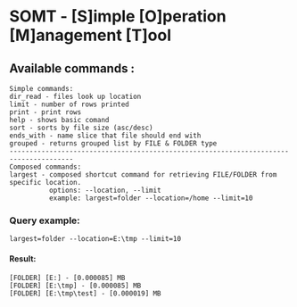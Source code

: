 # SOMT - [S]imple [O]peration [M]anagement [T]ool

## Available commands : 
```
Simple commands:
dir_read - files look up location
limit - number of rows printed
print - print rows
help - shows basic comand
sort - sorts by file size (asc/desc)
ends_with - name slice that file should end with
grouped - returns grouped list by FILE & FOLDER type
--------------------------------------------------------------------------------------
Composed commands:
largest - composed shortcut command for retrieving FILE/FOLDER from specific location.
          options: --location, --limit
          example: largest=folder --location=/home --limit=10
```

### Query example:
`largest=folder --location=E:\tmp --limit=10`

#### Result:
```
[FOLDER] [E:] - [0.000085] MB
[FOLDER] [E:\tmp] - [0.000085] MB
[FOLDER] [E:\tmp\test] - [0.000019] MB
```